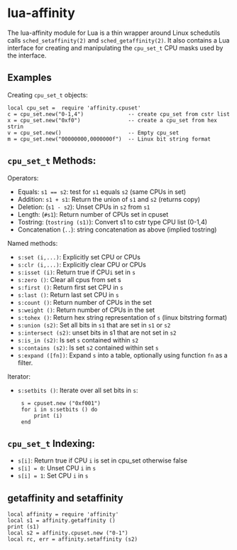 # lua-affinity

The lua-affinity module for Lua is a thin wrapper around Linux
schedutils calls `sched_setaffinity(2)` and `sched_getaffinity(2)`.
It also contains a Lua interface for creating and manipulating
the `cpu_set_t` CPU masks used by the interface.

## Examples

Creating `cpu_set_t` objects:

    local cpu_set =  require 'affinity.cpuset'
    c = cpu_set.new("0-1,4")              -- create cpu_set from cstr list
    x = cpu_set.new("0xf0")               -- create a cpu_set from hex strin
    v = cpu_set.new()                     -- Empty cpu_set
    m = cpu_set.new("00000000,0000000f")  -- Linux bit string format

## `cpu_set_t` Methods:

Operators:

 * Equals: `s1 == s2`: test for `s1` equals `s2` (same CPUs in set)
 * Addition: `s1 + s1`: Return the union of `s1` and `s2` (returns copy)
 * Deletion: (`s1 - s2`): Unset CPUs in `s2` from `s1`
 * Length: (`#s1`): Return number of CPUs set in cpuset
 * Tostring: (`tostring (s1)`): Convert s1 to cstr type CPU list (0-1,4)
 * Concatenation (`..`): string concatenation as above (implied tostring)

Named methods:

 * `s:set (i,...)`: Explicitly set CPU or CPUs
 * `s:clr (i,...)`: Explicitly clear CPU or CPUs
 * `s:isset (i)`: Return true if CPU`i` set in `s`
 * `s:zero ()`: Clear all cpus from set s
 * `s:first ()`: Return first set CPU in `s`
 * `s:last ()`: Return last set CPU in `s`
 * `s:count ()`: Return number of CPUs in the set
 * `s:weight ()`: Return number of CPUs in the set
 * `s:tohex ()`: Return hex string representation of `s` (linux bitstring format)
 * `s:union (s2)`: Set all bits in `s1` that are set in `s1` or `s2`
 * `s:intersect (s2)`: unset bits in s1 that are not set in `s2`
 * `s:is_in (s2)`: Is set `s` contained within `s2`
 * `s:contains (s2)`: Is set `s2` contained within set `s`
 * `s:expand ([fn])`: Expand `s` into a table, optionally using function `fn` as a filter.

Iterator:

 * `s:setbits ()`: Iterate over all set bits in `s`:

        s = cpuset.new ("0xf001")
        for i in s:setbits () do
            print (i)
        end

## `cpu_set_t` Indexing:

 * `s[i]`: Return true if CPU `i` is set in cpu_set otherwise false
 * `s[i] = 0`: Unset CPU `i` in `s`
 * `s[i] = 1`: Set CPU `i` in `s`


## getaffinity and setaffinity

    local affinity = require 'affinity'
    local s1 = affinity.getaffinity ()
    print (s1)
    local s2 = affinity.cpuset.new ("0-1")
    local rc, err = affinity.setaffinity (s2)


